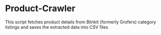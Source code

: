 # Product-Crawler
This script fetches product details from Blinkit (formerly Grofers) category listings and saves the extracted data into CSV files
